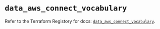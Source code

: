 # `data_aws_connect_vocabulary`

Refer to the Terraform Registory for docs: [`data_aws_connect_vocabulary`](https://registry.terraform.io/providers/hashicorp/aws/4.67.0/docs/data-sources/connect_vocabulary).
